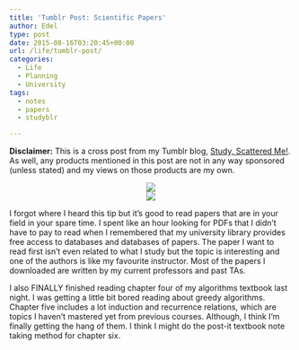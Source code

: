 ```yaml
---
title: 'Tumblr Post: Scientific Papers'
author: Edel
type: post
date: 2015-08-16T03:20:45+00:00
url: /life/tumblr-post/
categories:
  - Life
  - Planning
  - University
tags:
  - notes
  - papers
  - studyblr

---
```

**Disclaimer:** This is a cross post from my Tumblr blog, [Study, Scattered Me!][1]. As well, any products mentioned in this post are not in any way sponsored (unless stated) and my views on those products are my own.

<center>
  <img src="http://ift.tt/1WuOhXA" />
</center>

<center>
  <img src="http://ift.tt/1fh5S3f" />
</center>

I forgot where I heard this tip but it’s good to read papers that are in your field in your spare time. I spent like an hour looking for PDFs that I didn’t have to pay to read when I remembered that my university library provides free access to databases and databases of papers. The paper I want to read first isn’t even related to what I study but the topic is interesting and one of the authors is like my favourite instructor. Most of the papers I downloaded are written by my current professors and past TAs.

I also FINALLY finished reading chapter four of my algorithms textbook last night. I was getting a little bit bored reading about greedy algorithms. Chapter five includes a lot induction and recurrence relations, which are topics I haven’t mastered yet from previous courses. Although, I think I’m finally getting the hang of them. I think I might do the post-it textbook note taking method for chapter six.




 [1]: http://ift.tt/1WuOkm4